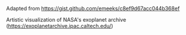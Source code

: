 Adapted from https://gist.github.com/emeeks/c8ef9d67acc044b368ef

Artistic visualization of NASA's exoplanet archive (https://exoplanetarchive.ipac.caltech.edu/)

